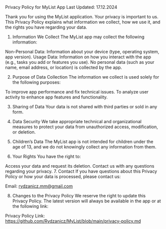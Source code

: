 Privacy Policy for MyList App
Last Updated: 17.12.2024

Thank you for using the MyList application. Your privacy is important to us. This Privacy Policy explains what information we collect, how we use it, and the rights you have regarding your data.

1. Information We Collect
The MyList app may collect the following information:

Non-Personal Data: Information about your device (type, operating system, app version).
Usage Data: Information on how you interact with the app (e.g., tasks you add or features you use).
No personal data (such as your name, email address, or location) is collected by the app.

2. Purpose of Data Collection
The information we collect is used solely for the following purposes:

To improve app performance and fix technical issues.
To analyze user activity to enhance app features and functionality.

3. Sharing of Data
Your data is not shared with third parties or sold in any form.

4. Data Security
We take appropriate technical and organizational measures to protect your data from unauthorized access, modification, or deletion.

5. Children’s Data
The MyList app is not intended for children under the age of 13, and we do not knowingly collect any information from them.

6. Your Rights
You have the right to:

Access your data and request its deletion.
Contact us with any questions regarding your privacy.
7. Contact
If you have questions about this Privacy Policy or how your data is processed, please contact us:

Email: rydzanicz.mm@gmail.com

8. Changes to the Privacy Policy
We reserve the right to update this Privacy Policy. The latest version will always be available in the app or at the following link:

Privacy Policy Link:
https://github.com/Rydzanicz/MyList/blob/main/privacy-policy.md

